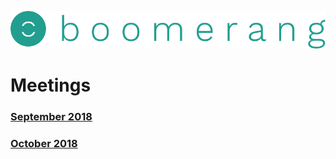 
![alt text](https://github.com/BoomerangProject/boomerang-wiki/blob/master/images/logo.png "Boomerang Logo")
# Meetings
### [September 2018](https://github.com/BoomerangProject/boomerang-wiki/blob/master/meetings/2018-09-Meetings.md)
### [October 2018](https://github.com/BoomerangProject/boomerang-wiki/blob/master/meetings/2018-10-Meetings.md)

